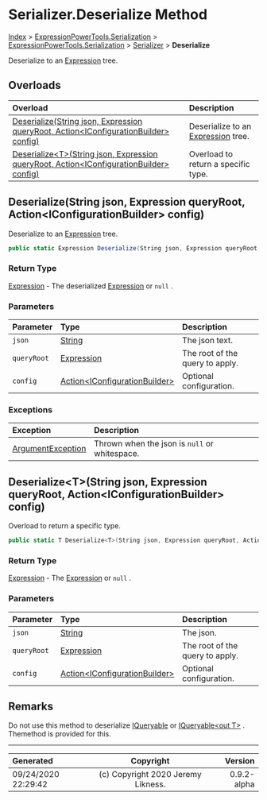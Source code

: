 ﻿# Serializer.Deserialize Method

[Index](../index.md) > [ExpressionPowerTools.Serialization](ExpressionPowerTools.Serialization.a.md) > [ExpressionPowerTools.Serialization](ExpressionPowerTools.Serialization.n.md) > [Serializer](ExpressionPowerTools.Serialization.Serializer.cs.md) > **Deserialize**

Deserialize to an [Expression](https://docs.microsoft.com/dotnet/api/system.linq.expressions.expression) tree.

## Overloads

| Overload | Description |
| :-- | :-- |
| [Deserialize(String json, Expression queryRoot, Action&lt;IConfigurationBuilder> config)](#deserializestring-json-expression-queryroot-actioniconfigurationbuilder-config) | Deserialize to an [Expression](https://docs.microsoft.com/dotnet/api/system.linq.expressions.expression) tree. |
| [Deserialize&lt;T>(String json, Expression queryRoot, Action&lt;IConfigurationBuilder> config)](#deserializetstring-json-expression-queryroot-actioniconfigurationbuilder-config) | Overload to return a specific type. |
## Deserialize(String json, Expression queryRoot, Action&lt;IConfigurationBuilder> config)

Deserialize to an [Expression](https://docs.microsoft.com/dotnet/api/system.linq.expressions.expression) tree.

```csharp
public static Expression Deserialize(String json, Expression queryRoot, Action<IConfigurationBuilder> config)
```

### Return Type

 [Expression](https://docs.microsoft.com/dotnet/api/system.linq.expressions.expression)  - The deserialized [Expression](https://docs.microsoft.com/dotnet/api/system.linq.expressions.expression) or `null` .

### Parameters

| Parameter | Type | Description |
| :-- | :-- | :-- |
| `json` | [String](https://docs.microsoft.com/dotnet/api/system.string) | The json text. |
| `queryRoot` | [Expression](https://docs.microsoft.com/dotnet/api/system.linq.expressions.expression) | The root of the query to apply. |
| `config` | [Action&lt;IConfigurationBuilder>](https://docs.microsoft.com/dotnet/api/system.action-1) | Optional configuration. |

### Exceptions

| Exception | Description |
| :-- | :-- |
| [ArgumentException](https://docs.microsoft.com/dotnet/api/system.argumentexception) | Thrown when the json is `null` or whitespace. |

## Deserialize&lt;T>(String json, Expression queryRoot, Action&lt;IConfigurationBuilder> config)

Overload to return a specific type.

```csharp
public static T Deserialize<T>(String json, Expression queryRoot, Action<IConfigurationBuilder> config)
```

### Return Type

 [Expression](https://docs.microsoft.com/dotnet/api/system.linq.expressions.expression)  - The [Expression](https://docs.microsoft.com/dotnet/api/system.linq.expressions.expression) or `null` .

### Parameters

| Parameter | Type | Description |
| :-- | :-- | :-- |
| `json` | [String](https://docs.microsoft.com/dotnet/api/system.string) | The json. |
| `queryRoot` | [Expression](https://docs.microsoft.com/dotnet/api/system.linq.expressions.expression) | The root of the query to apply. |
| `config` | [Action&lt;IConfigurationBuilder>](https://docs.microsoft.com/dotnet/api/system.action-1) | Optional configuration. |


## Remarks

Do not use this method to deserialize [IQueryable](https://docs.microsoft.com/dotnet/api/system.linq.iqueryable) or [IQueryable&lt;out T>](https://docs.microsoft.com/dotnet/api/system.linq.iqueryable-1) .
            Themethod is provided for this.


---

| Generated | Copyright | Version |
| :-- | :-: | --: |
| 09/24/2020 22:29:42 | (c) Copyright 2020 Jeremy Likness. | 0.9.2-alpha |
